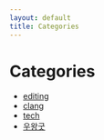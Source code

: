 ```yaml
---
layout: default
title: Categories
---
```


<div class="post">
	<h1 class="pageTitle">Categories</h1>
	<ul>
		<li><a href="./editing">editing</a></li>
		<li><a href="./clang">clang</a></li>
		<li><a href="./tech">tech</a></li>		
		<li><a href="./hahaha">우왕굿</a></li>
	</ul>
</div>
